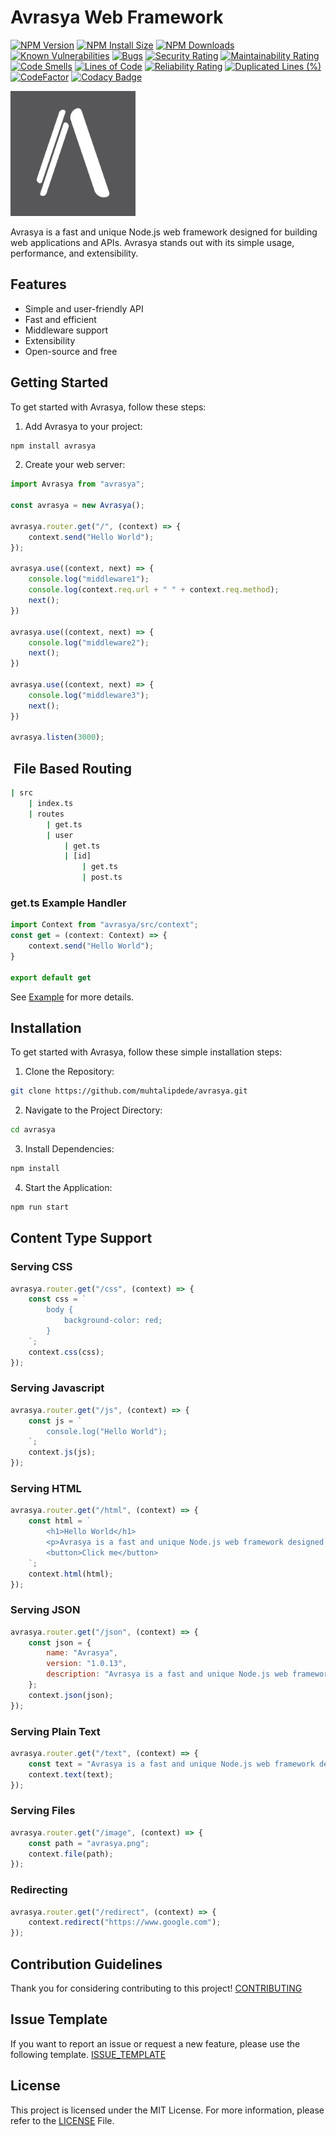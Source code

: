 # Avrasya Web Framework

  [![NPM Version][npm-version-image]][npm-url]
  [![NPM Install Size][npm-install-size-image]][npm-install-size-url]
  [![NPM Downloads][npm-downloads-image]][npm-downloads-url]
  [![Known Vulnerabilities](https://snyk.io/test/github/muhtalipdede/avrasya/badge.svg)](https://snyk.io/test/github/muhtalipdede/avrasya)
  [![Bugs](https://sonarcloud.io/api/project_badges/measure?project=muhtalipdede_avrasya&metric=bugs)](https://sonarcloud.io/summary/new_code?id=muhtalipdede_avrasya)
  [![Security Rating](https://sonarcloud.io/api/project_badges/measure?project=muhtalipdede_avrasya&metric=security_rating)](https://sonarcloud.io/summary/new_code?id=muhtalipdede_avrasya)
  [![Maintainability Rating](https://sonarcloud.io/api/project_badges/measure?project=muhtalipdede_avrasya&metric=sqale_rating)](https://sonarcloud.io/summary/new_code?id=muhtalipdede_avrasya)
  [![Code Smells](https://sonarcloud.io/api/project_badges/measure?project=muhtalipdede_avrasya&metric=code_smells)](https://sonarcloud.io/summary/new_code?id=muhtalipdede_avrasya)
  [![Lines of Code](https://sonarcloud.io/api/project_badges/measure?project=muhtalipdede_avrasya&metric=ncloc)](https://sonarcloud.io/summary/new_code?id=muhtalipdede_avrasya)
  [![Reliability Rating](https://sonarcloud.io/api/project_badges/measure?project=muhtalipdede_avrasya&metric=reliability_rating)](https://sonarcloud.io/summary/new_code?id=muhtalipdede_avrasya)
  [![Duplicated Lines (%)](https://sonarcloud.io/api/project_badges/measure?project=muhtalipdede_avrasya&metric=duplicated_lines_density)](https://sonarcloud.io/summary/new_code?id=muhtalipdede_avrasya)
  [![CodeFactor](https://www.codefactor.io/repository/github/muhtalipdede/avrasya/badge)](https://www.codefactor.io/repository/github/muhtalipdede/avrasya)
  [![Codacy Badge](https://app.codacy.com/project/badge/Grade/ff4e1c45beb34681b3b4f9946f369c2b)](https://app.codacy.com/gh/muhtalipdede/avrasya/dashboard?utm_source=gh&utm_medium=referral&utm_content=&utm_campaign=Badge_grade)

  <img src="./images/avrasya.png" alt="drawing" width="200"/>

Avrasya is a fast and unique Node.js web framework designed for building web applications and APIs. Avrasya stands out with its simple usage, performance, and extensibility.

## Features

- Simple and user-friendly API
- Fast and efficient
- Middleware support
- Extensibility
- Open-source and free


## Getting Started

To get started with Avrasya, follow these steps:

1. Add Avrasya to your project:

```bash
npm install avrasya
```

2. Create your web server:

```typescript
import Avrasya from "avrasya";

const avrasya = new Avrasya();

avrasya.router.get("/", (context) => {
    context.send("Hello World");
});

avrasya.use((context, next) => {
    console.log("middleware1");
    console.log(context.req.url + " " + context.req.method);
    next();
})

avrasya.use((context, next) => {
    console.log("middleware2");
    next();
})

avrasya.use((context, next) => {
    console.log("middleware3");
    next();
})

avrasya.listen(3000);
```

##  File Based Routing

```bash
| src
    | index.ts
    | routes
        | get.ts
        | user
            | get.ts
            | [id]
                | get.ts
                | post.ts
```

### get.ts Example Handler

```typescript
import Context from "avrasya/src/context";
const get = (context: Context) => {
    context.send("Hello World");
}

export default get
```

See [Example](./examples/file-based-routes) for more details.

## Installation

To get started with Avrasya, follow these simple installation steps:

1. Clone the Repository:
```bash
git clone https://github.com/muhtalipdede/avrasya.git
```

2. Navigate to the Project Directory:
```bash
cd avrasya
```

3. Install Dependencies:
```bash
npm install
```

4. Start the Application:
```bash
npm run start
```

## Content Type Support

### Serving CSS

```javascript
avrasya.router.get("/css", (context) => {
    const css = `
        body {
            background-color: red;
        }
    `;
    context.css(css);
});
```

### Serving Javascript

```javascript
avrasya.router.get("/js", (context) => {
    const js = `
        console.log("Hello World");
    `;
    context.js(js);
});
```

### Serving HTML

```javascript
avrasya.router.get("/html", (context) => {
    const html = `
        <h1>Hello World</h1>
        <p>Avrasya is a fast and unique Node.js web framework designed for building web applications and APIs. Avrasya stands out with its simple usage, performance, and extensibility.</p>
        <button>Click me</button>
    `;
    context.html(html);
});
```

### Serving JSON

```javascript
avrasya.router.get("/json", (context) => {
    const json = {
        name: "Avrasya",
        version: "1.0.13",
        description: "Avrasya is a fast and unique Node.js web framework designed for building web applications and APIs. Avrasya stands out with its simple usage, performance, and extensibility."
    };
    context.json(json);
});
```

### Serving Plain Text

```javascript
avrasya.router.get("/text", (context) => {
    const text = "Avrasya is a fast and unique Node.js web framework designed for building web applications and APIs. Avrasya stands out with its simple usage, performance, and extensibility.";
    context.text(text);
});
```

### Serving Files

```javascript
avrasya.router.get("/image", (context) => {
    const path = "avrasya.png";
    context.file(path);
});
```

### Redirecting

```javascript
avrasya.router.get("/redirect", (context) => {
    context.redirect("https://www.google.com");
});
```

## Contribution Guidelines

Thank you for considering contributing to this project! [CONTRIBUTING](/CONTRIBUTING.md)

## Issue Template

If you want to report an issue or request a new feature, please use the following template. [ISSUE_TEMPLATE](/.github/ISSUE_TEMPLATE.md)


## License

This project is licensed under the MIT License. For more information, please refer to the [LICENSE](/LICENSE) File.

[npm-downloads-image]: https://badgen.net/npm/dm/avrasya
[npm-downloads-url]: https://npmcharts.com/compare/avrasya?minimal=true
[npm-install-size-image]: https://badgen.net/packagephobia/install/avrasya
[npm-install-size-url]: https://packagephobia.com/result?p=avrasya
[npm-url]: https://npmjs.org/package/avrasya
[npm-version-image]: https://badgen.net/npm/v/avrasya